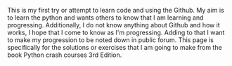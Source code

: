 This is my first try or attempt to learn code and using the Github.
My aim is to learn the python and wants others to know that I am learning and progressing.
Additionally, I do not know anything about Github and how it works, I hope that I come to know as I'm progressing.
Adding to that I want to make my progression to be noted down in public forum.
This page is specifically for the solutions or exercises that I am going to make from the book Python crash courses 3rd Edition.
